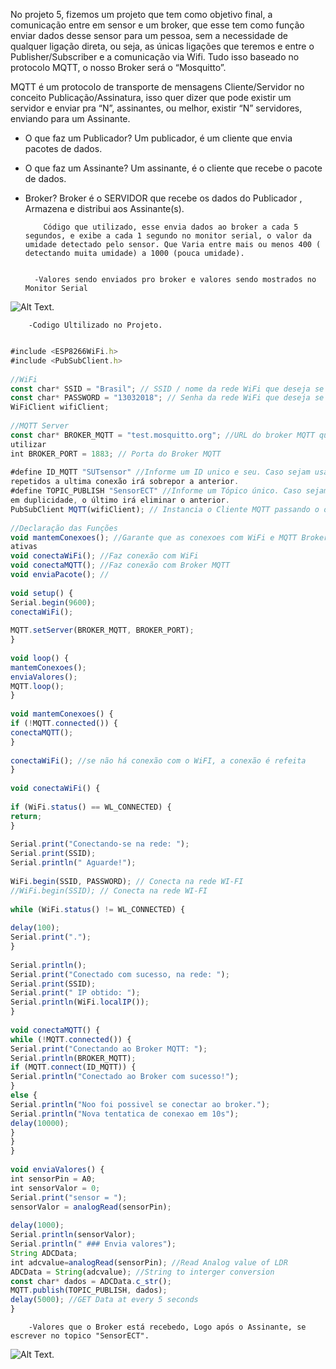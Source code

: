 No projeto 5, fizemos um projeto que tem como objetivo final, a comunicação entre em sensor e um broker, que esse tem como função enviar dados desse sensor para um pessoa, sem a necessidade de qualquer ligação direta, ou seja, as únicas ligações que teremos e entre o Publisher/Subscriber e a comunicação via Wifi. Tudo isso baseado no protocolo MQTT, o nosso Broker será o “Mosquitto”.

MQTT é um protocolo de transporte de mensagens Cliente/Servidor no conceito Publicação/Assinatura, isso quer dizer que pode existir um servidor e enviar pra “N”, assinantes, ou melhor, existir “N” servidores, enviando para um Assinante.   	
- O que faz um Publicador?
        	Um publicador, é um cliente que envia pacotes de dados.
- O que faz um Assinante?
        	Um assinante, é o cliente que recebe o pacote de dados.
- Broker?
        	Broker é o SERVIDOR que recebe os dados do Publicador , Armazena e distribui aos Assinante(s).
          
          Código que utilizado, esse envia dados ao broker a cada 5 segundos, e exibe a cada 1 segundo no monitor serial, o valor da umidade detectado pelo sensor. Que Varia entre mais ou menos 400 ( detectando muita umidade) a 1000 (pouca umidade).
    
    
        -Valores sendo enviados pro broker e valores sendo mostrados no Monitor Serial
![Alt Text](https://github.com/AquilesBurlamaqui/InternetDasCoisas/blob/master/projeto5/2019.2/Matheus%20Cavalcante/foto%20(1).png).
 
        -Codigo Ultilizado no Projeto.
```javascript

#include <ESP8266WiFi.h>
#include <PubSubClient.h>
 
//WiFi
const char* SSID = "Brasil"; // SSID / nome da rede WiFi que deseja se conectar
const char* PASSWORD = "13032018"; // Senha da rede WiFi que deseja se conectar
WiFiClient wifiClient;
 
//MQTT Server
const char* BROKER_MQTT = "test.mosquitto.org"; //URL do broker MQTT que se deseja
utilizar
int BROKER_PORT = 1883; // Porta do Broker MQTT
 
#define ID_MQTT "SUTsensor" //Informe um ID unico e seu. Caso sejam usados IDs
repetidos a ultima conexão irá sobrepor a anterior.
#define TOPIC_PUBLISH "SensorECT" //Informe um Tópico único. Caso sejam usados tópicos
em duplicidade, o último irá eliminar o anterior.
PubSubClient MQTT(wifiClient); // Instancia o Cliente MQTT passando o objeto espClient
 
//Declaração das Funções
void mantemConexoes(); //Garante que as conexoes com WiFi e MQTT Broker se mantenham
ativas
void conectaWiFi(); //Faz conexão com WiFi
void conectaMQTT(); //Faz conexão com Broker MQTT
void enviaPacote(); //
 
void setup() {
Serial.begin(9600);
conectaWiFi();
 
MQTT.setServer(BROKER_MQTT, BROKER_PORT);
}
 
void loop() {
mantemConexoes();
enviaValores();
MQTT.loop();
}
 
void mantemConexoes() {
if (!MQTT.connected()) {
conectaMQTT();
}
 
conectaWiFi(); //se não há conexão com o WiFI, a conexão é refeita
}
 
void conectaWiFi() {
 
if (WiFi.status() == WL_CONNECTED) {
return;
}
 
Serial.print("Conectando-se na rede: ");
Serial.print(SSID);
Serial.println(" Aguarde!");
 
WiFi.begin(SSID, PASSWORD); // Conecta na rede WI-FI
//WiFi.begin(SSID); // Conecta na rede WI-FI
 
while (WiFi.status() != WL_CONNECTED) {
 
delay(100);
Serial.print(".");
}
 
Serial.println();
Serial.print("Conectado com sucesso, na rede: ");
Serial.print(SSID);
Serial.print(" IP obtido: ");
Serial.println(WiFi.localIP());
}
 
void conectaMQTT() {
while (!MQTT.connected()) {
Serial.print("Conectando ao Broker MQTT: ");
Serial.println(BROKER_MQTT);
if (MQTT.connect(ID_MQTT)) {
Serial.println("Conectado ao Broker com sucesso!");
}
else {
Serial.println("Noo foi possivel se conectar ao broker.");
Serial.println("Nova tentatica de conexao em 10s");
delay(10000);
}
}
}
 
void enviaValores() {
int sensorPin = A0;
int sensorValor = 0;
Serial.print("sensor = ");
sensorValor = analogRead(sensorPin);
 
delay(1000);
Serial.println(sensorValor);
Serial.println(" ### Envia valores");
String ADCData;
int adcvalue=analogRead(sensorPin); //Read Analog value of LDR
ADCData = String(adcvalue); //String to interger conversion
const char* dados = ADCData.c_str();
MQTT.publish(TOPIC_PUBLISH, dados);
delay(5000); //GET Data at every 5 seconds
}
```
        -Valores que o Broker está recebedo, Logo após o Assinante, se escrever no topico "SensorECT".

![Alt Text](https://github.com/AquilesBurlamaqui/InternetDasCoisas/blob/master/projeto5/2019.2/Matheus%20Cavalcante/Screenshot_20191205-203336.png).
